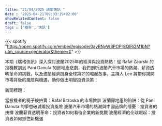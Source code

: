 ```yaml
---
title: "21/04/2025 瑞閣快訊 "
date : '2025-04-21T09:33:19+02:00'
showRelatedContent: false
draft: false
tags : ['播客','快訊']
---
```

{{< spotify "https://open.spotify.com/embed/episode/0ayRNyW3POPr8QIRi2M1bN?utm_source=generator&theme=0" >}}


本期《瑞格快訊》深入探討波蘭2025年的經濟與投資熱點！從 Rafał Zaorski 的投機教訓到 Pani Danuta 的房地產悲劇，我們剖析波蘭汽車市場的熱潮、薪資透明革命的挑戰，以及波蘭經濟躋身全球第21的崛起故事。主持人 Leo 將帶你揭開市場背後的風險與機遇，助你做出明智投資決策！

新聞標題：

當投機者的椅子被拍賣：Rafał Brzoska 的市場教訓
波蘭房地產的陷阱：從 Pani Danuta 的夢想破滅看投資風險
波蘭汽車市場的熱潮與中國品牌的隱憂：投資者的抉擇
波蘭薪資透明革命：投資者如何看待企業的新挑戰
波蘭經濟的全球崛起：投資者如何抓住新機遇